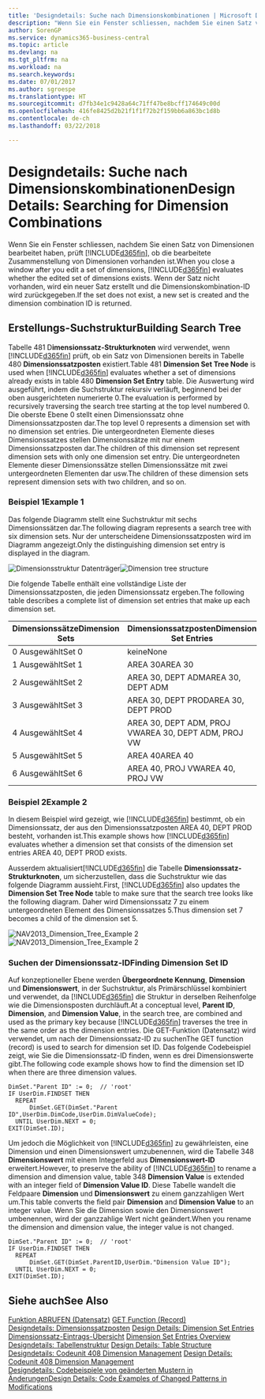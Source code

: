 ```yaml
---
title: 'Designdetails: Suche nach Dimensionskombinationen | Microsoft Docs'
description: "Wenn Sie ein Fenster schliessen, nachdem Sie einen Satz von Dimensionen bearbeitet haben, prüft Business Central, ob die bearbeitete Zusammenstellung von Dimensionen vorhanden ist. Wenn der Satz nicht vorhanden, wird ein neuer Satz erstellt und die Dimensionskombination-ID wird zurückgegeben."
author: SorenGP
ms.service: dynamics365-business-central
ms.topic: article
ms.devlang: na
ms.tgt_pltfrm: na
ms.workload: na
ms.search.keywords: 
ms.date: 07/01/2017
ms.author: sgroespe
ms.translationtype: HT
ms.sourcegitcommit: d7fb34e1c9428a64c71ff47be8bcff174649c00d
ms.openlocfilehash: 416fe8425d2b21f1f1f72b2f159bb6a863bc1d8b
ms.contentlocale: de-ch
ms.lasthandoff: 03/22/2018

---
```

# <a name="design-details-searching-for-dimension-combinations"></a><span data-ttu-id="97b2f-104">Designdetails: Suche nach Dimensionskombinationen</span><span class="sxs-lookup"><span data-stu-id="97b2f-104">Design Details: Searching for Dimension Combinations</span></span>
<span data-ttu-id="97b2f-105">Wenn Sie ein Fenster schliessen, nachdem Sie einen Satz von Dimensionen bearbeitet haben, prüft [!INCLUDE[d365fin](includes/d365fin_md.md)], ob die bearbeitete Zusammenstellung von Dimensionen vorhanden ist.</span><span class="sxs-lookup"><span data-stu-id="97b2f-105">When you close a window after you edit a set of dimensions, [!INCLUDE[d365fin](includes/d365fin_md.md)] evaluates whether the edited set of dimensions exists.</span></span> <span data-ttu-id="97b2f-106">Wenn der Satz nicht vorhanden, wird ein neuer Satz erstellt und die Dimensionskombination-ID wird zurückgegeben.</span><span class="sxs-lookup"><span data-stu-id="97b2f-106">If the set does not exist, a new set is created and the dimension combination ID is returned.</span></span>  

## <a name="building-search-tree"></a><span data-ttu-id="97b2f-107">Erstellungs-Suchstruktur</span><span class="sxs-lookup"><span data-stu-id="97b2f-107">Building Search Tree</span></span>  
 <span data-ttu-id="97b2f-108">Tabelle 481 D**imensionssatz-Strukturknoten** wird verwendet, wenn [!INCLUDE[d365fin](includes/d365fin_md.md)] prüft, ob ein Satz von Dimensionen bereits in Tabelle 480 **Dimensionssatzposten** existiert.</span><span class="sxs-lookup"><span data-stu-id="97b2f-108">Table 481 **Dimension Set Tree Node** is used when [!INCLUDE[d365fin](includes/d365fin_md.md)] evaluates whether a set of dimensions already exists in table 480 **Dimension Set Entry** table.</span></span> <span data-ttu-id="97b2f-109">Die Auswertung wird ausgeführt, indem die Suchstruktur rekursiv verläuft, beginnend bei der oben ausgerichteten numerierte 0.</span><span class="sxs-lookup"><span data-stu-id="97b2f-109">The evaluation is performed by recursively traversing the search tree starting at the top level numbered 0.</span></span> <span data-ttu-id="97b2f-110">Die oberste Ebene 0 stellt einen Dimensionssatz ohne Dimensionssatzposten dar.</span><span class="sxs-lookup"><span data-stu-id="97b2f-110">The top level 0 represents a dimension set with no dimension set entries.</span></span> <span data-ttu-id="97b2f-111">Die untergeordneten Elemente dieses Dimensionssatzes stellen Dimensionssätze mit nur einem Dimensionssatzposten dar.</span><span class="sxs-lookup"><span data-stu-id="97b2f-111">The children of this dimension set represent dimension sets with only one dimension set entry.</span></span> <span data-ttu-id="97b2f-112">Die untergeordneten Elemente dieser Dimensionssätze stellen Dimensionssätze mit zwei untergeordneten Elementen dar usw.</span><span class="sxs-lookup"><span data-stu-id="97b2f-112">The children of these dimension sets represent dimension sets with two children, and so on.</span></span>  

### <a name="example-1"></a><span data-ttu-id="97b2f-113">Beispiel 1</span><span class="sxs-lookup"><span data-stu-id="97b2f-113">Example 1</span></span>  
 <span data-ttu-id="97b2f-114">Das folgende Diagramm stellt eine Suchstruktur mit sechs Dimensionssätzen dar.</span><span class="sxs-lookup"><span data-stu-id="97b2f-114">The following diagram represents a search tree with six dimension sets.</span></span> <span data-ttu-id="97b2f-115">Nur der unterscheidene Dimensionssatzposten wird im Diagramm angezeigt.</span><span class="sxs-lookup"><span data-stu-id="97b2f-115">Only the distinguishing dimension set entry is displayed in the diagram.</span></span>  

 <span data-ttu-id="97b2f-116">![Dimensionsstruktur Datenträger](media/nav2013_dimension_tree.png "NAV2013_Dimension_Tree")</span><span class="sxs-lookup"><span data-stu-id="97b2f-116">![Dimension tree structure](media/nav2013_dimension_tree.png "NAV2013_Dimension_Tree")</span></span>  

 <span data-ttu-id="97b2f-117">Die folgende Tabelle enthält eine vollständige Liste der Dimensionssatzposten, die jeden Dimensionssatz ergeben.</span><span class="sxs-lookup"><span data-stu-id="97b2f-117">The following table describes a complete list of dimension set entries that make up each dimension set.</span></span>  

|<span data-ttu-id="97b2f-118">Dimensionssätze</span><span class="sxs-lookup"><span data-stu-id="97b2f-118">Dimension Sets</span></span>|<span data-ttu-id="97b2f-119">Dimensionssatzposten</span><span class="sxs-lookup"><span data-stu-id="97b2f-119">Dimension Set Entries</span></span>|  
|--------------------|---------------------------|  
|<span data-ttu-id="97b2f-120">0 Ausgewählt</span><span class="sxs-lookup"><span data-stu-id="97b2f-120">Set 0</span></span>|<span data-ttu-id="97b2f-121">keine</span><span class="sxs-lookup"><span data-stu-id="97b2f-121">None</span></span>|  
|<span data-ttu-id="97b2f-122">1 Ausgewählt</span><span class="sxs-lookup"><span data-stu-id="97b2f-122">Set 1</span></span>|<span data-ttu-id="97b2f-123">AREA 30</span><span class="sxs-lookup"><span data-stu-id="97b2f-123">AREA 30</span></span>|  
|<span data-ttu-id="97b2f-124">2 Ausgewählt</span><span class="sxs-lookup"><span data-stu-id="97b2f-124">Set 2</span></span>|<span data-ttu-id="97b2f-125">AREA 30, DEPT ADM</span><span class="sxs-lookup"><span data-stu-id="97b2f-125">AREA 30, DEPT ADM</span></span>|  
|<span data-ttu-id="97b2f-126">3 Ausgewählt</span><span class="sxs-lookup"><span data-stu-id="97b2f-126">Set 3</span></span>|<span data-ttu-id="97b2f-127">AREA 30, DEPT PROD</span><span class="sxs-lookup"><span data-stu-id="97b2f-127">AREA 30, DEPT PROD</span></span>|  
|<span data-ttu-id="97b2f-128">4 Ausgewählt</span><span class="sxs-lookup"><span data-stu-id="97b2f-128">Set 4</span></span>|<span data-ttu-id="97b2f-129">AREA 30, DEPT ADM, PROJ VW</span><span class="sxs-lookup"><span data-stu-id="97b2f-129">AREA 30, DEPT ADM, PROJ VW</span></span>|  
|<span data-ttu-id="97b2f-130">5 Ausgewählt</span><span class="sxs-lookup"><span data-stu-id="97b2f-130">Set 5</span></span>|<span data-ttu-id="97b2f-131">AREA 40</span><span class="sxs-lookup"><span data-stu-id="97b2f-131">AREA 40</span></span>|  
|<span data-ttu-id="97b2f-132">6 Ausgewählt</span><span class="sxs-lookup"><span data-stu-id="97b2f-132">Set 6</span></span>|<span data-ttu-id="97b2f-133">AREA 40, PROJ VW</span><span class="sxs-lookup"><span data-stu-id="97b2f-133">AREA 40, PROJ VW</span></span>|  

### <a name="example-2"></a><span data-ttu-id="97b2f-134">Beispiel 2</span><span class="sxs-lookup"><span data-stu-id="97b2f-134">Example 2</span></span>  
 <span data-ttu-id="97b2f-135">In diesem Beispiel wird gezeigt, wie [!INCLUDE[d365fin](includes/d365fin_md.md)] bestimmt, ob ein Dimensionssatz, der aus den Dimensionssatzposten AREA 40, DEPT PROD besteht, vorhanden ist.</span><span class="sxs-lookup"><span data-stu-id="97b2f-135">This example shows how [!INCLUDE[d365fin](includes/d365fin_md.md)] evaluates whether a dimension set that consists of the dimension set entries AREA 40, DEPT PROD exists.</span></span>  

 <span data-ttu-id="97b2f-136">Ausserdem aktualisiert[!INCLUDE[d365fin](includes/d365fin_md.md)] die Tabelle **Dimensionssatz-Strukturknoten**, um sicherzustellen, dass die Suchstruktur wie das folgende Diagramm aussieht.</span><span class="sxs-lookup"><span data-stu-id="97b2f-136">First, [!INCLUDE[d365fin](includes/d365fin_md.md)] also updates the **Dimension Set Tree Node** table to make sure that the search tree looks like the following diagram.</span></span> <span data-ttu-id="97b2f-137">Daher wird Dimensionssatz 7 zu einem untergeordneten Element des Dimensionssatzes 5.</span><span class="sxs-lookup"><span data-stu-id="97b2f-137">Thus dimension set 7 becomes a child of the dimension set 5.</span></span>  

 <span data-ttu-id="97b2f-138">![NAV2013&#95;Dimension&#95;Tree&#95;Example 2](media/nav2013_dimension_tree_example2.png "NAV2013_Dimension_Tree_Example2")</span><span class="sxs-lookup"><span data-stu-id="97b2f-138">![NAV2013&#95;Dimension&#95;Tree&#95;Example 2](media/nav2013_dimension_tree_example2.png "NAV2013_Dimension_Tree_Example2")</span></span>  

### <a name="finding-dimension-set-id"></a><span data-ttu-id="97b2f-139">Suchen der Dimensionssatz-ID</span><span class="sxs-lookup"><span data-stu-id="97b2f-139">Finding Dimension Set ID</span></span>  
 <span data-ttu-id="97b2f-140">Auf konzeptioneller Ebene werden **Übergeordnete Kennung**, **Dimension** und **Dimensionswert**, in der Suchstruktur, als Primärschlüssel kombiniert und verwendet, da [!INCLUDE[d365fin](includes/d365fin_md.md)] die Struktur in derselben Reihenfolge wie die Dimensionsposten durchläuft.</span><span class="sxs-lookup"><span data-stu-id="97b2f-140">At a conceptual level, **Parent ID**, **Dimension**, and **Dimension Value**, in the search tree, are combined and used as the primary key because [!INCLUDE[d365fin](includes/d365fin_md.md)] traverses the tree in the same order as the dimension entries.</span></span> <span data-ttu-id="97b2f-141">Die GET-Funktion (Datensatz) wird verwendet, um nach der Dimensionssatz-ID zu suchen</span><span class="sxs-lookup"><span data-stu-id="97b2f-141">The GET function (record) is used to search for dimension set ID.</span></span> <span data-ttu-id="97b2f-142">Das folgende Codebeispiel zeigt, wie Sie die Dimensionssatz-ID finden, wenn es drei Dimensionswerte gibt.</span><span class="sxs-lookup"><span data-stu-id="97b2f-142">The following code example shows how to find the dimension set ID when there are three dimension values.</span></span>  

```  
DimSet."Parent ID" := 0;  // 'root'  
IF UserDim.FINDSET THEN  
  REPEAT  
      DimSet.GET(DimSet."Parent ID",UserDim.DimCode,UserDim.DimValueCode);  
  UNTIL UserDim.NEXT = 0;  
EXIT(DimSet.ID);  

```  

 <span data-ttu-id="97b2f-143">Um jedoch die Möglichkeit von [!INCLUDE[d365fin](includes/d365fin_md.md)] zu gewährleisten, eine Dimension und einen Dimensionswert umzubenennen, wird die Tabelle 348 **Dimensionswert** mit einem Integerfeld aus **Dimensionswert-ID** erweitert.</span><span class="sxs-lookup"><span data-stu-id="97b2f-143">However, to preserve the ability of [!INCLUDE[d365fin](includes/d365fin_md.md)] to rename a dimension and dimension value, table 348 **Dimension Value** is extended with an integer field of **Dimension Value ID**.</span></span> <span data-ttu-id="97b2f-144">Diese Tabelle wandelt die Feldpaare **Dimension** und **Dimensionswert** zu einem ganzzahligen Wert um.</span><span class="sxs-lookup"><span data-stu-id="97b2f-144">This table converts the field pair **Dimension** and **Dimension Value** to an integer value.</span></span> <span data-ttu-id="97b2f-145">Wenn Sie die Dimension sowie den Dimensionswert umbenennen, wird der ganzzahlige Wert nicht geändert.</span><span class="sxs-lookup"><span data-stu-id="97b2f-145">When you rename the dimension and dimension value, the integer value is not changed.</span></span>  

```  
DimSet."Parent ID" := 0;  // 'root'  
IF UserDim.FINDSET THEN  
  REPEAT  
      DimSet.GET(DimSet.ParentID,UserDim."Dimension Value ID");  
  UNTIL UserDim.NEXT = 0;  
EXIT(DimSet.ID);  

```  

## <a name="see-also"></a><span data-ttu-id="97b2f-146">Siehe auch</span><span class="sxs-lookup"><span data-stu-id="97b2f-146">See Also</span></span>  
 <span data-ttu-id="97b2f-147">[Funktion ABRUFEN (Datensatz)](/dynamics-nav/GET-Function--Record-)  </span><span class="sxs-lookup"><span data-stu-id="97b2f-147">[GET Function (Record)](/dynamics-nav/GET-Function--Record-)  </span></span>  
 <span data-ttu-id="97b2f-148">[Designdetails: Dimensionssatzposten](design-details-dimension-set-entries.md) </span><span class="sxs-lookup"><span data-stu-id="97b2f-148">[Design Details: Dimension Set Entries](design-details-dimension-set-entries.md) </span></span>  
 <span data-ttu-id="97b2f-149">[Dimensionssatz-Eintrags-Übersicht](design-details-dimension-set-entries-overview.md) </span><span class="sxs-lookup"><span data-stu-id="97b2f-149">[Dimension Set Entries Overview](design-details-dimension-set-entries-overview.md) </span></span>  
 <span data-ttu-id="97b2f-150">[Designdetails: Tabellenstruktur](design-details-table-structure.md) </span><span class="sxs-lookup"><span data-stu-id="97b2f-150">[Design Details: Table Structure](design-details-table-structure.md) </span></span>  
 <span data-ttu-id="97b2f-151">[Designdetails: Codeunit 408 Dimension Management](design-details-codeunit-408-dimension-management.md) </span><span class="sxs-lookup"><span data-stu-id="97b2f-151">[Design Details: Codeunit 408 Dimension Management](design-details-codeunit-408-dimension-management.md) </span></span>  
 [<span data-ttu-id="97b2f-152">Designdetails: Codebeispiele von geänderten Mustern in Änderungen</span><span class="sxs-lookup"><span data-stu-id="97b2f-152">Design Details: Code Examples of Changed Patterns in Modifications</span></span>](design-details-code-examples-of-changed-patterns-in-modifications.md)

